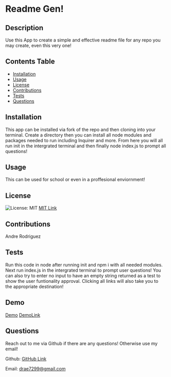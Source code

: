 # Readme Gen!
  
  ## Description  
  Use this App to create a simple and effective readme file for any repo you may create, even this very one!
  
  ## Contents Table
  * [Installation](#installation)
  * [Usage](#usage)
  * [License](license)
  * [Contributions](contributions) 
  * [Tests](tests)
  * [Questions](questions) 

  ## Installation
  This app can be installed via fork of the repo and then cloning into your terminal. Create a directory then you can install all node modules and packages needed to run including Inquirer and more. From here you will all run init in the intergrated terminal and then finally node index.js to prompt all questions!

  ## Usage
  This can be used for school or even in a proffesional enviornment!

  ## License
  ![License: MIT](https://img.shields.io/badge/License-MIT-yellow.svg) [MIT Link](https://opensource.org/licenses/BSD-3-Clause)
 

  ## Contributions
  Andre Rodriguez
  
  ## Tests
  Run this code in node after running init and npm i with all needed modules. Next run index.js in the intergrated terminal to prompt user questions! You can also try to enter no input to have an empty string returned as a test to show the user funtionality approval. Clicking all links will also take you to the appropriate destination!

  ## Demo
  [Demo](https://user-images.githubusercontent.com/77699769/113473013-e2403100-9434-11eb-91ac-f58b97795c3d.mp4)
  [DemoLink]()

  ## Questions

  Reach out to me via Github if there are any questions! Otherwise use my email!

  Github: [GitHub Link](https://github.com/drae7299)

  Email: drae7299@gmail.com
  

